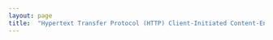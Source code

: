 ```yaml
---
layout: page
title:  "Hypertext Transfer Protocol (HTTP) Client-Initiated Content-Encoding"
---
```


